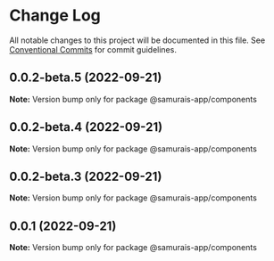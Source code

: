 # Change Log

All notable changes to this project will be documented in this file.
See [Conventional Commits](https://conventionalcommits.org) for commit guidelines.

## 0.0.2-beta.5 (2022-09-21)

**Note:** Version bump only for package @samurais-app/components





## 0.0.2-beta.4 (2022-09-21)

**Note:** Version bump only for package @samurais-app/components





## 0.0.2-beta.3 (2022-09-21)

**Note:** Version bump only for package @samurais-app/components





## 0.0.1 (2022-09-21)

**Note:** Version bump only for package @samurais-app/components
